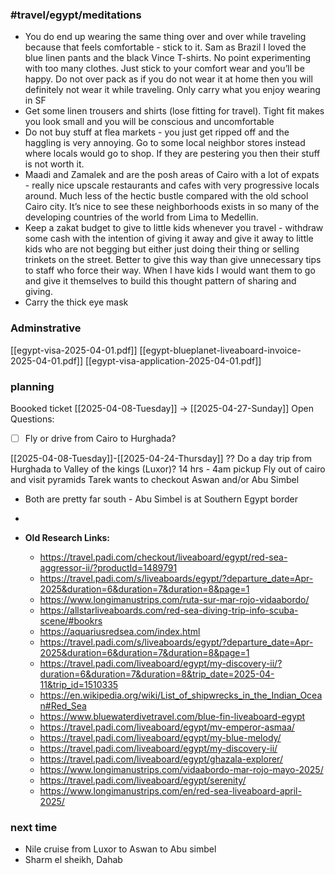 
### #travel/egypt/meditations 
- You do end up wearing the same thing over and over while traveling because that feels comfortable - stick to it. Sam as Brazil I loved the blue linen pants and the black Vince T-shirts. No point experimenting with too many clothes. Just stick to your comfort wear and you’ll be happy. Do not over pack as if you do not wear it at home then you will definitely not wear it while traveling. Only carry what you enjoy wearing in SF
- Get some linen trousers and shirts (lose fitting for travel). Tight fit makes you look small and you will be conscious and uncomfortable 
- Do not buy stuff at flea markets - you just get ripped off and the haggling is very annoying. Go to some local neighbor stores instead where locals would go to shop. If they are pestering you then their stuff is not worth it.
- Maadi and Zamalek and are the posh areas of Cairo with a lot of expats - really nice upscale restaurants and cafes with very progressive locals around. Much less of the hectic bustle compared with the old school Cairo city. It’s nice to see these neighborhoods exists in so many of the developing countries of the world from Lima to Medellin.
- Keep a zakat budget to give to little kids whenever you travel - withdraw some cash with the intention of giving it away and give it away to little kids who are not begging but either just doing their thing or selling trinkets on the street. Better to give this way than give unnecessary tips to staff who force their way. When I have kids I would want them to go and give it themselves to build this thought pattern of sharing and giving.
- Carry the thick eye mask

### Adminstrative

[[egypt-visa-2025-04-01.pdf]]
[[egypt-blueplanet-liveaboard-invoice-2025-04-01.pdf]]
[[egypt-visa-application-2025-04-01.pdf]]

### planning
Boooked ticket [[2025-04-08-Tuesday]] -> [[2025-04-27-Sunday]]
Open Questions:
- [ ] Fly or drive from Cairo to Hurghada?


[[2025-04-08-Tuesday]]-[[2025-04-24-Thursday]] ??
Do a day trip from Hurghada to Valley of the kings (Luxor)? 14 hrs - 4am pickup
Fly out of cairo and visit pyramids
Tarek wants to checkout Aswan and/or Abu Simbel
- Both are pretty far south - Abu Simbel is at Southern Egypt border
- 


- **Old Research Links:**
	- https://travel.padi.com/checkout/liveaboard/egypt/red-sea-aggressor-ii/?productId=1489791
	- https://travel.padi.com/s/liveaboards/egypt/?departure_date=Apr-2025&duration=6&duration=7&duration=8&page=1
	- https://www.longimanustrips.com/ruta-sur-mar-rojo-vidaabordo/
	- https://allstarliveaboards.com/red-sea-diving-trip-info-scuba-scene/#bookrs
	- https://aquariusredsea.com/index.html
	- https://travel.padi.com/s/liveaboards/egypt/?departure_date=Apr-2025&duration=6&duration=7&duration=8&page=1
	- https://travel.padi.com/liveaboard/egypt/my-discovery-ii/?duration=6&duration=7&duration=8&trip_date=2025-04-11&trip_id=1510335
	- https://en.wikipedia.org/wiki/List_of_shipwrecks_in_the_Indian_Ocean#Red_Sea
	- https://www.bluewaterdivetravel.com/blue-fin-liveaboard-egypt
	- https://travel.padi.com/liveaboard/egypt/mv-emperor-asmaa/
	- https://travel.padi.com/liveaboard/egypt/my-blue-melody/
	- https://travel.padi.com/liveaboard/egypt/my-discovery-ii/
	- https://travel.padi.com/liveaboard/egypt/ghazala-explorer/
	- https://www.longimanustrips.com/vidaabordo-mar-rojo-mayo-2025/
	- https://travel.padi.com/liveaboard/egypt/serenity/
	- https://www.longimanustrips.com/en/red-sea-liveaboard-april-2025/

### next time
- Nile cruise from Luxor to Aswan to Abu simbel
- Sharm el sheikh, Dahab